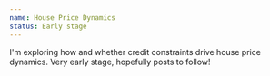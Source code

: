 ```yaml
---
name: House Price Dynamics
status: Early stage
---
```


I'm exploring how and whether credit constraints drive house price dynamics. Very early stage, hopefully posts to follow!

